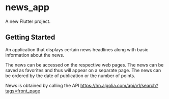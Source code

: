# news_app

A new Flutter project.

## Getting Started

An application that displays certain news headlines along with basic information about the news. 

The news can be accessed on the respective web pages. 
The news can be saved as favorites and thus will appear on a separate page. 
The news can be ordered by the date of publication or the number of points.

News is obtained by calling the API https://hn.algolia.com/api/v1/search?tags=front_page